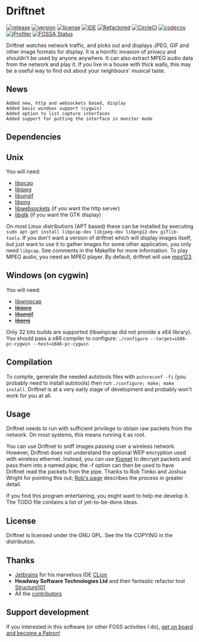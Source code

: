 
Driftnet
========

[![release](https://img.shields.io/github/release/deiv/driftnet.svg)](https://github.com/deiv/driftnet/releases)
[![version](https://img.shields.io/github/release-date/deiv/driftnet.svg)](https://github.com/deiv/driftnet/releases)
[![license](https://img.shields.io/github/license/deiv/driftnet.svg)](https://github.com/deiv/driftnet/blob/master/COPYING)
[![IDE](https://img.shields.io/badge/IDE-CLion-00AA00.svg)](https://www.jetbrains.com/clion/?from=driftnet)
[![Refactored](https://img.shields.io/badge/Refactored%20with-Structure101-8A2BE2.svg)](https://structure101.com/)
[![CircleCI](https://img.shields.io/circleci/project/github/deiv/driftnet/master.svg?colorB=CEC109)](https://circleci.com/gh/deiv/driftnet/tree/master)
[![codecov](https://codecov.io/gh/deiv/driftnet/branch/master/graph/badge.svg)](https://codecov.io/gh/deiv/driftnet)
[![jProfiler](https://img.shields.io/static/v1?label=profiler&message=JProfiler&color=0993e2)](https://www.ej-technologies.com/products/jprofiler/overview.html)
[![FOSSA Status](https://app.fossa.io/api/projects/git%2Bgithub.com%2Fdeiv%2Fdriftnet.svg?type=shield)](https://app.fossa.io/projects/git%2Bgithub.com%2Fdeiv%2Fdriftnet?ref=badge_shield)

Driftnet watches network traffic, and picks out and displays JPEG, GIF and other image formats for display. It is a horrific invasion of privacy and shouldn't be used by anyone anywhere. It can also extract MPEG audio data from the network and play it. If you live in a house with thick walls, this may be a useful way to find out about your neighbours' musical taste.

News
------------

    Added new, http and websockets based, display
    Added basic windows support (cygwin)
    Added option to list capture interfaces
    Added support for putting the interface in monitor mode

Dependencies
------------


## Unix

You will need:
* [libpcap](https://sourceforge.net/projects/libpcap/)
* [libjpeg](http://libjpeg.sourceforge.net/)
* [libungif](http://directory.fsf.org/wiki/Libungif)
* [libpng](http://www.libpng.org/pub/png/libpng.html)
* [libwebsockets](https://libwebsockets.org/) (if you want the http server)
* [libgtk](https://www.gtk.org/) (if you want the GTK display)

On most Linux distributions (APT based) these can be installed by executing `sudo apt-get install libpcap-dev libjpeg-dev libpng12-dev giflib-tools`. If you don't want a version of driftnet which will display images itself, but just want  to use it to gather images for some other application, you only need `libpcap`. See comments in the Makefile for more information. To play MPEG audio, you need an MPEG player. By default, driftnet will use [mpg123](http://www.mpg123.de/).

## Windows (on cygwin)

You will need:
* [libwinpcap](http://www.winpcap.org/devel.htm)
* ~~[libjpeg](http://libjpeg.sourceforge.net/)~~
* ~~[libungif](http://directory.fsf.org/wiki/Libungif)~~
* ~~[libpng](http://www.libpng.org/pub/png/libpng.html)~~

Only 32 bits builds are supported (libwinpcap did not provide a x64 library). You should pass a x86 compiler to configure:
`./configure --target=i686-pc-cygwin --host=i686-pc-cygwin`

Compilation
------------
To compile, generate the needed autotools files with `autoreconf -fi` (you probably need to install autotools) then run `./configure; make; make install`. Driftnet is at a very early stage of development and probably won't work for you at all.

Usage
-----
Driftnet needs to run with sufficient privilege to obtain raw packets from the network. On most systems, this means running it as root.

You can use Driftnet to sniff images passing over a wireless network. However, Driftnet does not understand the optional WEP encryption used with wireless ethernet. Instead, you can use [Kismet](http://www.kismetwireless.net/) to decrypt packets and pass them into a named pipe; the -f option can then be used to have Driftnet read the packets from the pipe. Thanks to Rob Timko and
Joshua Wright for pointing this out; [Rob's page](http://68.38.68.127:81/writings/driftnet.html) describes the process in greater detail.

If you find this program entertaining, you might want to help me develop it.
The TODO file contains a list of yet-to-be-done ideas.

## License

Driftnet is licensed under the GNU GPL. See the file COPYING in the distribution.

Thanks
------------
+ [Jetbrains](https://www.jetbrains.com) for his marvelous IDE [CLion](https://www.jetbrains.com/clion/)
+ **Headway Software Technologies Ltd** and their fantastic refactor tool [Structure101](https://structure101.com/)
+ All the [contributors](https://github.com/deiv/driftnet/graphs/contributors) 

Support development
------------

If you interested in this software (or other FOSS activities I do), 
<a href="https://www.patreon.com/bePatron?u=13707009" data-patreon-widget-type="become-patron-button">get on board and become a Patron!</a>
